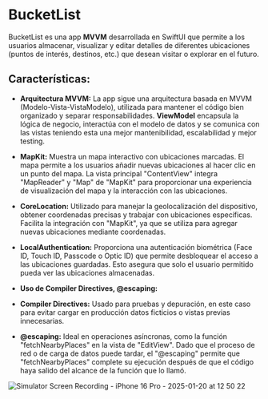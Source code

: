 # BucketList
BucketList es una app **MVVM** desarrollada en SwiftUI que permite a los usuarios almacenar, visualizar y editar detalles de diferentes ubicaciones (puntos de interés, destinos, etc.) que desean visitar o explorar en el futuro.

## Características:

- **Arquitectura MVVM:** La app sigue una arquitectura basada en MVVM (Modelo-Vista-VistaModelo), utilizada para mantener el código bien organizado y separar responsabilidades. **ViewModel** encapsula la lógica de negocio, interactúa con el modelo de datos y se comunica con las vistas teniendo esta una mejor mantenibilidad, escalabilidad y mejor testing.
  
- **MapKit:** Muestra un mapa interactivo con ubicaciones marcadas. El mapa permite a los usuarios añadir nuevas ubicaciones al hacer clic en un punto del mapa. La vista principal "ContentView" integra "MapReader" y "Map" de "MapKit" para proporcionar una experiencia de visualización del mapa y la interacción con las ubicaciones.
  
- **CoreLocation:** Utilizado para manejar la geolocalización del dispositivo, obtener coordenadas precisas y trabajar con ubicaciones específicas. Facilita la integración con "MapKit", ya que se utiliza para agregar nuevas ubicaciones mediante coordenadas.

- **LocalAuthentication:** Proporciona una autenticación biométrica (Face ID, Touch ID, Passcode o Optic ID) que permite desbloquear el acceso a las ubicaciones guardadas. Esto asegura que solo el usuario permitido pueda ver las ubicaciones almacenadas.

- **Uso de Compiler Directives, @escaping:**
 - **Compiler Directives:** Usado para pruebas y depuración, en este caso para evitar cargar en producción datos ficticios o vistas previas innecesarias.

 - **@escaping:** Ideal en operaciones asíncronas, como la función "fetchNearbyPlaces" en la vista de "EditView". Dado que el proceso de red o de carga de datos puede tardar, el "@escaping" permite que "fetchNearbyPlaces" complete su ejecución después de que el código haya salido del alcance de la función que lo llamó.
   
![Simulator Screen Recording - iPhone 16 Pro - 2025-01-20 at 12 50 22](https://github.com/user-attachments/assets/dd774c70-c47f-4548-80ec-105e278c6b75)
